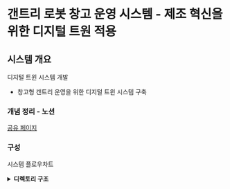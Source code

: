 # 갠트리 로봇 창고 운영 시스템 - 제조 혁신을 위한 디지털 트원 적용


## 시스템 개요
디지털 트윈 시스템 개발
 - 창고형 갠트리 운영을 위한 디지털 트윈 시스템 구축

### 개념 정리 - 노션
[공유 페이지](https://cloudy-rule-316.notion.site/68288352350048ff82300f51217bb229?pvs=4 "프로젝트 노션 페이지")
<!-- 
[팀 노션 페이지](https://www.notion.so/DTw-395d57d4720445a4bf8d06fbc176af5e?pvs=4) -->


### 구성
시스템 플로우차트

<details>
  <summary><b>디렉토리 구조</b></summary>
    📦Gantry_robot_warehouse    
    ┣ 📂main.py                     # 전채 시스템 실행
    ┣ 📂WCS                         # 공간 구성, 편집 및 제어
    ┃   ┣ 📜SPWCS.py                # WCS 시스템
    ┃   ┣ 📜Info_mng.py             # 상품, 품목 등 정보 제어
    ┃   ┣ 📜WH_mng.py               # 창고 공간 제어
    ┃   ┣ 📜Zone_mng.py             # 중규모 공간 제어
    ┃   ┗ 📜Area_mng.py             # 소규모 공간 제어
    ┣ 📂MW
    ┃   ┣ 📜Company_mng.py          # 회사, 거래처 등 정보 구성, 편집
    ┃   ┣ 📜modbus_sim.py           # 모드버스 통신 (테스트용)
    ┃   ┣ 📜PLC_com.py              # 모드버스 통신
    ┃   ┗ 📜Product_mng.py          # 제품 품목 구성, 편집    
    ┣ 📂API                         
    ┃   ┣ 📜DB_mng.py               # DB 제어(적용 안됨)
    ┃   ┗ 📜odoo_api_wrapper.py     # WMS 연동 (적용 안됨)
    ┣ 📂SIM                         
    ┃   ┣ 📂EVAL                    # 알고리즘 평가
    ┃   ┃   ┣ 📜eval_list           # 평가 데이터
    ┃   ┃   ┗ 📜mission_list        # 미션 리스트
    ┃   ┣ 📂RoboDK                  # 시뮬레이션
    ┃   ┃   ┣ 📜plc_motion006.py    # 시뮬레이션 실행
    ┃   ┃   ┣ 📜wcs_plc_{DATE}.rdk  # 시뮬레이션 환경 파일
    ┃   ┃   ┗ 📜e.t.c ...           # 기타
    ┣ 📂ERROR                       # 에러 처리
    ┣ 📂logs                        # 로그
    ┣ 📂WEB                         # 웹 기반 구동
    ┗ 📜pip_requirements.txt        # 의존성 페키지 목록

## 시뮬레이션 설정/구성 요소

### 창고 크기
20x20x5 -> 7x6x5

<!-- #### -->
<!-- #### 박스 규격 통일 
300\*200\*200 mm (박스 간 간격 전후좌우 200mm)
#### 작업 구역 크기 
7000\*12000\*1600 mm -->
### 제품 품목
- '01' ~ '04' : 현재 품명 및 lot 번호 외 차이점 없음

## 설치 및 실행 (WMS 연동 없음)
1. OS 버전에 맞는 RoboDK 설치 -> [다운로드 페이지 (개인정보 입력 필요)](https://robodk.com/ko/download)
    설치위치와 기능은 기본 설정을 그대로 사용함 
1. git 레포지토리 복사
1. repository 디렉토리로 이동
``` 
cd ./Gantry_robot_warehouse
```
1. 의존 패키지 설치 (Python 버전 3.6 이상 필요)
 - repository 디렉토리에서 아래 명령 실행
```
pip install -r pip_requirements.txt
```
1. (오류 발생 시) QT5 웹 소켓 
```
apt-get install libqt5websockets5-dev
```
1. RoboDK 시뮬레이션 실행
```
python SIM\RoboDK\plc_motion006.py
```
1. WCS 실행 (다른 터미널에서)
```
python main.py
```


## 구현 단계
### WCS 구현 
- [x] 기본 WCS 구현
    - [x] 입고, 출고 기록 및 상품 추적
    - [x] 자동 정렬
    - [ ] 최적화 알고리즘
    - [ ] 일정(스케쥴) 작성/수행
<!-- 
- [ ] MICUBE WCS 적용
- [ ] 협의 -->

### WMS 연동 (적용 안됨)
- [x] 오픈 소스 WMS 선정
- [x] 오픈 소스 WMS 설치
- [ ] 오픈 소스 WMS 연동
    - [ ] DB 연동
        - [x] DB API Wraper 구축
        - [x] 시스템 데이터 구조 통일
        - [ ] 시스템 데이터 상호 작용 구성
        - [ ] 시스템 데이터 구조 연동

### 시뮬레이션 
- [x] RoboDK 기반 시뮬레이션 구성
- [ ] 시뮬레이션/하드웨어 - WCS 연동 M/W 구성
- [ ] 시뮬레이션 최적화 알고리즘 협력 개발 (부산대)
- [ ] 시뮬레이션 최적화 알고리즘 보완 및 내재화

### 시스템 통합 및 프론트 엔드
- [ ] 외부 네트워크 설정 (포트 포워딩 등)
- [x] 왭 기반 제어 구현
    - [ ] 카메라 수정
- [ ] RoboDK 연동 UI 생성
- [ ] 시스템 통합
- [ ] 패키지로 작성 (제품화)


## QnA
### 문의처
maroon@spsystems.co.kr